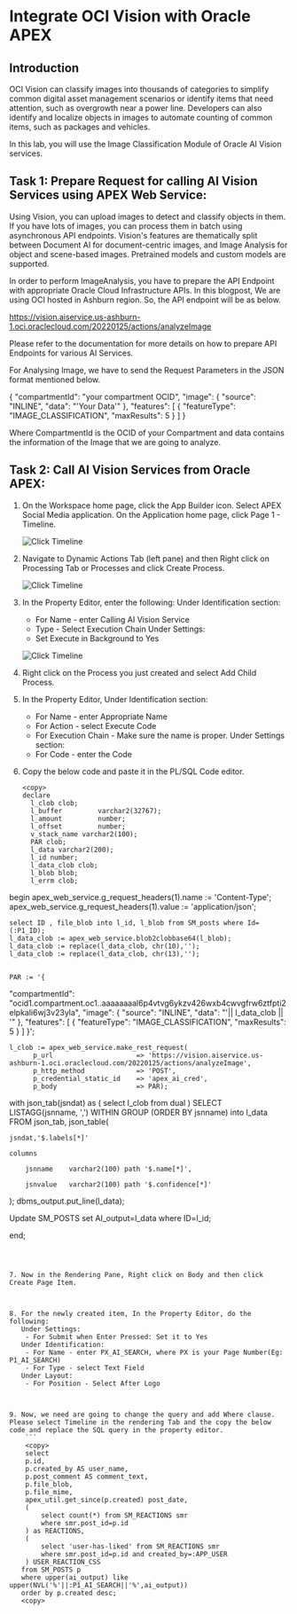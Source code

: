 # Integrate OCI Vision with Oracle APEX

## Introduction

OCI Vision can classify images into thousands of categories to simplify common digital asset management scenarios or identify items that need attention, such as overgrowth near a power line. Developers can also identify and localize objects in images to automate counting of common items, such as packages and vehicles.

In this lab, you will use the Image Classification Module of Oracle AI Vision services.

## Task 1: Prepare Request for calling AI Vision Services using APEX Web Service:

Using Vision, you can upload images to detect and classify objects in them. If you have lots of images, you can process them in batch using asynchronous API endpoints. Vision's features are thematically split between Document AI for document-centric images, and Image Analysis for object and scene-based images. Pretrained models and custom models are supported.

In order to perform ImageAnalysis, you have to prepare the API Endpoint with appropriate Oracle Cloud Infrastructure APIs. In this blogpost, We are using OCI hosted in Ashburn region. So, the API endpoint will be as below.


https://vision.aiservice.us-ashburn-1.oci.oraclecloud.com/20220125/actions/analyzeImage

Please refer to the documentation for more details on how to prepare API Endpoints for various AI Services.

For Analysing Image, we have to send the Request Parameters in the JSON format mentioned below.

{
  "compartmentId": "your compartment OCID",
   "image": {
    "source": "INLINE",
    "data": "'Your Data'"
  },
  "features": [
    {
      "featureType": "IMAGE_CLASSIFICATION",
      "maxResults": 5
    }
  ]
}


Where CompartmentId is the OCID of your Compartment and data contains the information of the Image that we are going to analyze.


## Task 2: Call AI Vision Services from Oracle APEX:


1. On the Workspace home page, click the App Builder icon. Select APEX Social Media application. On the Application home page, click Page 1 - Timeline.

   ![Click Timeline](images/timeline.png " ")

2. Navigate to Dynamic Actions Tab (left pane) and then Right click on Processing Tab or Processes and click Create Process.

   ![Click Timeline](images/processing.png " ")

3. In the Property Editor, enter the following:
   Under Identification section:
    - For Name - enter Calling AI Vision Service
    - Type - Select Execution Chain
   Under Settings:
    - Set Execute in Background to Yes

   ![Click Timeline](images/processing.png " ")

4. Right click on the Process you just created and select Add Child Process.


5. In the Property Editor,
   Under Identification section:
    - For Name - enter Appropriate Name
    - For Action - select Execute Code
    - For Execution Chain - Make sure the name is proper.
   Under Settings section:
    - For Code - enter the Code

6. Copy the below code and paste it in the PL/SQL Code editor.

   ```
   <copy>
   declare
     l_clob clob;
     l_buffer         varchar2(32767);
     l_amount         number;
     l_offset         number;
     v_stack_name varchar2(100);
     PAR clob;
     l_data varchar2(200);
     l_id number;
     l_data_clob clob;
     l_blob blob;
     l_errm clob;
  begin
    apex_web_service.g_request_headers(1).name := 'Content-Type';
    apex_web_service.g_request_headers(1).value := 'application/json';

    select ID , file_blob into l_id, l_blob from SM_posts where Id=(:P1_ID);
    l_data_clob := apex_web_service.blob2clobbase64(l_blob);
    l_data_clob := replace(l_data_clob, chr(10),'');
    l_data_clob := replace(l_data_clob, chr(13),'');


    PAR := '{
  "compartmentId": "ocid1.compartment.oc1..aaaaaaaal6p4vtvg6ykzv426wxb4cwvgfrw6ztfpti2elpkali6wj3v23yla",
   "image": {
    "source": "INLINE",
    "data": "'|| l_data_clob || '"
  },
  "features": [
    {
      "featureType": "IMAGE_CLASSIFICATION",
      "maxResults": 5
    }
  ]
}';

    l_clob := apex_web_service.make_rest_request(
          p_url                     => 'https://vision.aiservice.us-ashburn-1.oci.oraclecloud.com/20220125/actions/analyzeImage',
          p_http_method             => 'POST',
          p_credential_static_id    => 'apex_ai_cred',
          p_body                    => PAR);

   with json_tab(jsndat) as (
   select l_clob
   from   dual )
   SELECT  LISTAGG(jsnname, ',')
   WITHIN GROUP (ORDER BY jsnname)
   into l_data
   FROM   json_tab, json_table(

    jsndat,'$.labels[*]'

    columns

        jsnname    varchar2(100) path '$.name[*]',

        jsnvalue   varchar2(100) path '$.confidence[*]'
);
dbms_output.put_line(l_data);

Update SM_POSTS set AI_output=l_data where ID=l_id;

end;
<copy>
```



7. Now in the Rendering Pane, Right click on Body and then click Create Page Item.



8. For the newly created item, In the Property Editor, do the following:
   Under Settings:
    - For Submit when Enter Pressed: Set it to Yes
   Under Identification:
    - For Name - enter PX_AI_SEARCH, where PX is your Page Number(Eg: P1_AI_SEARCH)
    - For Type - select Text Field
   Under Layout:
    - For Position - Select After Logo



9. Now, we need are going to change the query and add Where clause.
Please select Timeline in the rendering Tab and the copy the below code and replace the SQL query in the property editor.
    ```
    <copy>
    select
    p.id,
    p.created_by AS user_name,
    p.post_comment AS comment_text,
    p.file_blob,
    p.file_mime,
    apex_util.get_since(p.created) post_date,
    (
        select count(*) from SM_REACTIONS smr
        where smr.post_id=p.id
    ) as REACTIONS,
    (
        select 'user-has-liked' from SM_REACTIONS smr
        where smr.post_id=p.id and created_by=:APP_USER
    ) USER_REACTION_CSS
   from SM_POSTS p
   where upper(ai_output) like upper(NVL('%'||:P1_AI_SEARCH||'%',ai_output))
   order by p.created desc;
   <copy>
   ```
